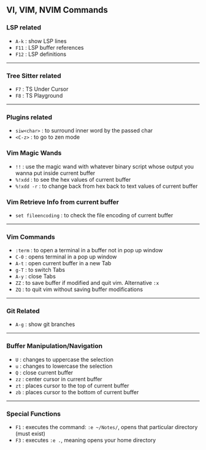 ## VI, VIM, NVIM Commands

### LSP related

- `A-k` : show LSP lines
- `F11` : LSP buffer references
- `F12` : LSP definitions

---

### Tree Sitter related

- `F7` : TS Under Cursor
- `F8` : TS Playground

---

### Plugins related

- `siw<char>` : to surround inner word by the passed char
- `<C-z>` : to go to zen mode

### Vim Magic Wands

- `!!` : use the magic wand with whatever binary script whose output you wanna put inside current buffer
- `%!xdd` : to see the hex values of current buffer
- `%!xdd -r` : to change back from hex back to text values of current buffer

### Vim Retrieve Info from current buffer

- `set fileencoding` : to check the file encoding of current buffer

---

### Vim Commands

- `:term` : to open a terminal in a buffer not in pop up window
- `C-0` : opens terminal in a pop up window
- `A-t` : open current buffer in a new Tab
- `g-T` : to switch Tabs
- `A-y` : close Tabs
- `ZZ` : to save buffer if modified and quit vim. Alternative `:x`
- `ZQ` : to quit vim without saving buffer modifications

---

### Git Related

- `A-g` : show git branches

---

### Buffer Manipulation/Navigation

- `U` : changes to uppercase the selection
- `u` : changes to lowercase the selection
- `Q` : close current buffer
- `zz` : center cursor in current buffer
- `zt` : places cursor to the top of current buffer
- `zb` : places cursor to the bottom of current buffer

---

### Special Functions

- `F1` : executes the command: `:e ~/Notes/`, opens that particular directory (must exist)
- `F3` : executes `:e .`, meaning opens your home directory
